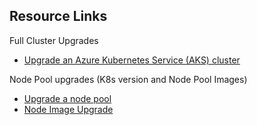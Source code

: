 ## Resource Links
Full Cluster Upgrades
- [Upgrade an Azure Kubernetes Service (AKS) cluster](https://docs.microsoft.com/en-us/azure/aks/upgrade-cluster)

Node Pool upgrades (K8s version and Node Pool Images)
- [Upgrade a node pool](https://docs.microsoft.com/en-us/azure/aks/use-multiple-node-pools#upgrade-a-node-pool)
- [Node Image Upgrade](https://docs.microsoft.com/en-us/azure/aks/node-image-upgrade)
